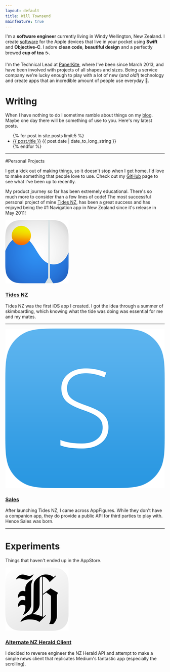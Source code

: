```yaml
---
layout: default
title: Will Townsend
mainfeature: true
---
```


I'm a __software engineer__ currently living in Windy Wellington, New Zealand. I create [software](https://github.com/wtsnz) for the Apple devices that live in your pocket using __Swift__ and __Objective-C__. I adore __clean code__, __beautiful design__ and a perfectly brewed __cup of tea__ ☕️.

I'm the Technical Lead at [PaperKite](http://paperkite.co.nz), where I've been since March 2013, and have been involved with projects of all shapes and sizes. Being a service company we're lucky enough to play with a lot of new (_and old!_) technology and create apps that an incredible amount of people use everyday 🎉.

# Writing

When I have nothing to do I sometime ramble about things on my [blog](/blog). Maybe one day there will be something of use to you. Here's my latest posts.

<ul class="posts">
	{% for post in site.posts limit:5 %}
	<li><a href="{{ post.url }}">{{ post.title }}</a> <span class="when hidden-xs">{{ post.date | date_to_long_string }}<span></li>
	{% endfor %}
</ul>

<hr />

#Personal Projects

I get a kick out of making things, so it doesn't stop when I get home. I'd love to make something that people love to use. Check out my [GitHub](https://github.com/wtsnz) page to see what I've been up to recently.

My product journey so far has been extremely educational. There's so much more to consider than a few lines of code! The most successful personal project of mine <a href="http://tidesapp.co.nz">Tides NZ</a>, has been a great success and has enjoyed being the #1 Navigation app in New Zealand since it's release in May 2011!

<div class="row project project-first">
	<div class="col-xs-2">
		<a href="http://tidesapp.co.nz/" target="_blank" title="Tides NZ">
	        <img class="project-img" src="/img/icon_tides_nz.png"></img>
	    </a>
	</div>
	<div class="col-md-10">
			<h3><a href="http://tidesapp.co.nz" target="_blank">Tides NZ</a></h3>
			<p>Tides NZ was the first iOS app I created. I got the idea through a summer of skimboarding, which knowing what the tide was doing was essential for me and my mates.</p>
	</div>
</div>

<hr />

<div class="row project">
	<div class="col-xs-2">
		<a href="http://getsalesapp.com/" target="_blank" title="Sales for AppFigures">
	        <img class="project-img" src="/img/icon_sales.png"></img>
	    </a>
	</div>
	<div class="col-md-10">
			<h3><a href="http://getsalesapp.com" target="_blank">Sales</a></h3>
			<p>After launching Tides NZ, I came across AppFigures. While they don't have a companion app, they do provide a public API for third parties to play with. Hence Sales was born.</p>
	</div>
</div>

<hr />

<h1>Experiments</h1>
<p>Things that haven't ended up in the AppStore.</p>
<div class="row project project-first">
	<div class="col-xs-2">
		<a href="https://github.com/wtsnz/NZHerald" target="_blank" title="Alternate NZHerald Client">
	        <img class="project-img" src="/img/icon_nzh.png"></img>
	    </a>
	</div>
	<div class="col-md-10">
			<h3><a href="https://github.com/wtsnz/NZHerald" target="_blank">Alternate NZ Herald Client</a></h3>
			<p>I decided to reverse engineer the NZ Herald API and attempt to make a simple news client that replicates Medium's fantastic app (especially the scrolling).</p>
	</div>
</div>
